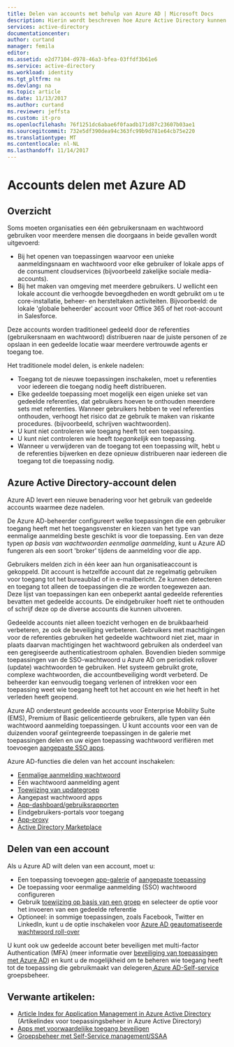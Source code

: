 ```yaml
---
title: Delen van accounts met behulp van Azure AD | Microsoft Docs
description: Hierin wordt beschreven hoe Azure Active Directory kunnen organisaties veilig delen accounts voor consumer-cloudservices en lokale apps.
services: active-directory
documentationcenter: 
author: curtand
manager: femila
editor: 
ms.assetid: e2d77104-d978-46a3-bfea-03ffdf3b61e6
ms.service: active-directory
ms.workload: identity
ms.tgt_pltfrm: na
ms.devlang: na
ms.topic: article
ms.date: 11/13/2017
ms.author: curtand
ms.reviewer: jeffsta
ms.custom: it-pro
ms.openlocfilehash: 76f1251dc6abae6f0faadb171d87c23607b03ae1
ms.sourcegitcommit: 732e5df390dea94c363fc99b9d781e64cb75e220
ms.translationtype: MT
ms.contentlocale: nl-NL
ms.lasthandoff: 11/14/2017
---
```

# <a name="sharing-accounts-with-azure-ad"></a>Accounts delen met Azure AD
## <a name="overview"></a>Overzicht
Soms moeten organisaties een één gebruikersnaam en wachtwoord gebruiken voor meerdere mensen die doorgaans in beide gevallen wordt uitgevoerd:

* Bij het openen van toepassingen waarvoor een unieke aanmeldingsnaam en wachtwoord voor elke gebruiker of lokale apps of de consument cloudservices (bijvoorbeeld zakelijke sociale media-accounts).
* Bij het maken van omgeving met meerdere gebruikers. U wellicht een lokale account die verhoogde bevoegdheden en wordt gebruikt om u te core-installatie, beheer- en hersteltaken activiteiten. Bijvoorbeeld: de lokale 'globale beheerder' account voor Office 365 of het root-account in Salesforce.

Deze accounts worden traditioneel gedeeld door de referenties (gebruikersnaam en wachtwoord) distribueren naar de juiste personen of ze opslaan in een gedeelde locatie waar meerdere vertrouwde agents er toegang toe.

Het traditionele model delen, is enkele nadelen:

* Toegang tot de nieuwe toepassingen inschakelen, moet u referenties voor iedereen die toegang nodig heeft distribueren.
* Elke gedeelde toepassing moet mogelijk een eigen unieke set van gedeelde referenties, dat gebruikers hoeven te onthouden meerdere sets met referenties. Wanneer gebruikers hebben te veel referenties onthouden, verhoogt het risico dat ze gebruik te maken van riskante procedures. (bijvoorbeeld, schrijven wachtwoorden).
* U kunt niet controleren wie toegang heeft tot een toepassing.
* U kunt niet controleren wie heeft *toegankelijk* een toepassing.
* Wanneer u verwijderen van de toegang tot een toepassing wilt, hebt u de referenties bijwerken en deze opnieuw distribueren naar iedereen die toegang tot die toepassing nodig.

## <a name="azure-active-directory-account-sharing"></a>Azure Active Directory-account delen
Azure AD levert een nieuwe benadering voor het gebruik van gedeelde accounts waarmee deze nadelen.

De Azure AD-beheerder configureert welke toepassingen die een gebruiker toegang heeft met het toegangsvenster en kiezen van het type van eenmalige aanmelding beste geschikt is voor die toepassing. Een van deze typen *op basis van wachtwoorden eenmalige aanmelding*, kunt u Azure AD fungeren als een soort 'broker' tijdens de aanmelding voor die app.

Gebruikers melden zich in één keer aan hun organisatieaccount is gekoppeld. Dit account is hetzelfde account dat ze regelmatig gebruiken voor toegang tot het bureaublad of in e-mailbericht. Ze kunnen detecteren en toegang tot alleen de toepassingen die ze worden toegewezen aan. Deze lijst van toepassingen kan een onbeperkt aantal gedeelde referenties bevatten met gedeelde accounts. De eindgebruiker hoeft niet te onthouden of schrijf deze op de diverse accounts die kunnen uitvoeren.

Gedeelde accounts niet alleen toezicht verhogen en de bruikbaarheid verbeteren, ze ook de beveiliging verbeteren. Gebruikers met machtigingen voor de referenties gebruiken het gedeelde wachtwoord niet ziet, maar in plaats daarvan machtigingen het wachtwoord gebruiken als onderdeel van een geregiseerde authenticatiestroom ophalen. Bovendien bieden sommige toepassingen van de SSO-wachtwoord u Azure AD om periodiek rollover (update) wachtwoorden te gebruiken. Het systeem gebruikt grote, complexe wachtwoorden, die accountbeveiliging wordt verbeterd. De beheerder kan eenvoudig toegang verlenen of intrekken voor een toepassing weet wie toegang heeft tot het account en wie het heeft in het verleden heeft geopend.

Azure AD ondersteunt gedeelde accounts voor Enterprise Mobility Suite (EMS), Premium of Basic gelicentieerde gebruikers, alle typen van één wachtwoord aanmelding toepassingen. U kunt accounts voor een van de duizenden vooraf geïntegreerde toepassingen in de galerie met toepassingen delen en uw eigen toepassing wachtwoord verifiëren met toevoegen [aangepaste SSO apps](active-directory-enterprise-apps-manage-sso.md).

Azure AD-functies die delen van het account inschakelen:

* [Eenmalige aanmelding wachtwoord](active-directory-appssoaccess-whatis.md#password-based-single-sign-on)
* Één wachtwoord aanmelding agent
* [Toewijzing van updategroep](active-directory-accessmanagement-self-service-group-management.md)
* Aangepast wachtwoord apps
* [App-dashboard/gebruiksrapporten](active-directory-passwords-get-insights.md)
* Eindgebruikers-portals voor toegang
* [App-proxy](active-directory-application-proxy-get-started.md)
* [Active Directory Marketplace](https://azure.microsoft.com/marketplace/active-directory/all/)

## <a name="sharing-an-account"></a>Delen van een account
Als u Azure AD wilt delen van een account, moet u:

* Een toepassing toevoegen [app-galerie](https://azure.microsoft.com/marketplace/active-directory/) of [aangepaste toepassing](http://blogs.technet.com/b/ad/archive/2015/06/17/bring-your-own-app-with-azure-ad-self-service-saml-configuration-gt-now-in-preview.aspx)
* De toepassing voor eenmalige aanmelding (SSO) wachtwoord configureren
* Gebruik [toewijzing op basis van een groep](active-directory-accessmanagement-group-saasapps.md) en selecteer de optie voor het invoeren van een gedeelde referentie
* Optioneel: in sommige toepassingen, zoals Facebook, Twitter en LinkedIn, kunt u de optie inschakelen voor [Azure AD geautomatiseerde wachtwoord roll-over](http://blogs.technet.com/b/ad/archive/2015/02/20/azure-ad-automated-password-roll-over-for-facebook-twitter-and-linkedin-now-in-preview.aspx)

U kunt ook uw gedeelde account beter beveiligen met multi-factor Authentication (MFA) (meer informatie over [beveiliging van toepassingen met Azure AD](../multi-factor-authentication/multi-factor-authentication-get-started.md)) en kunt u de mogelijkheid om te beheren wie toegang heeft tot de toepassing die gebruikmaakt van delegeren[ Azure AD-Self-service](active-directory-accessmanagement-self-service-group-management.md) groepsbeheer.

## <a name="related-articles"></a>Verwante artikelen:
* [Article Index for Application Management in Azure Active Directory](active-directory-apps-index.md) (Artikelindex voor toepassingsbeheer in Azure Active Directory)
* [Apps met voorwaardelijke toegang beveiligen](active-directory-conditional-access-azure-portal.md)
* [Groepsbeheer met Self-Service management/SSAA](active-directory-accessmanagement-self-service-group-management.md)

